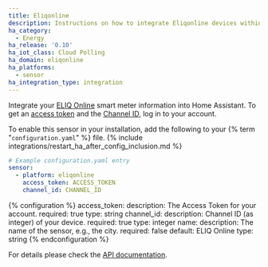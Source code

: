 ```yaml
---
title: Eliqonline
description: Instructions on how to integrate Eliqonline devices within Home Assistant.
ha_category:
  - Energy
ha_release: '0.10'
ha_iot_class: Cloud Polling
ha_domain: eliqonline
ha_platforms:
  - sensor
ha_integration_type: integration
---
```


Integrate your [ELIQ Online](https://eliq.io/) smart meter information into Home Assistant. To get an [access token](https://my.eliq.io/user/settings/api) and the [Channel ID](https://my.eliq.io/user/settings/locations), log in to your account.

To enable this sensor in your installation, add the following to your {% term "`configuration.yaml`" %} file.
{% include integrations/restart_ha_after_config_inclusion.md %}

```yaml
# Example configuration.yaml entry
sensor:
  - platform: eliqonline
    access_token: ACCESS_TOKEN
    channel_id: CHANNEL_ID
```

{% configuration %}
access_token:
  description: The Access Token for your account.
  required: true
  type: string
channel_id:
  description: Channel ID (as integer) of your device.
  required: true
  type: integer
name:
  description: The name of the sensor, e.g., the city.
  required: false
  default: ELIQ Online
  type: string
{% endconfiguration %}

For details please check the [API documentation](https://eliq.zendesk.com/hc/en-us/articles/115002708449-API-Eliq-Online).

